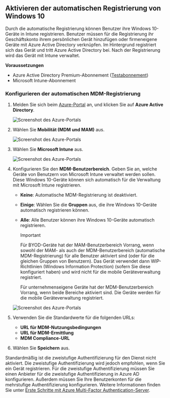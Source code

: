 ## <a name="enable-windows-10-automatic-enrollment"></a>Aktivieren der automatischen Registrierung von Windows 10

Durch die automatische Registrierung können Benutzer ihre Windows 10-Geräte in Intune registrieren. Benutzer müssen für die Registrierung ihr Geschäftskonto ihrem persönlichen Gerät hinzufügen oder firmeneigene Geräte mit Azure Active Directory verknüpfen. Im Hintergrund registriert sich das Gerät und tritt Azure Active Directory bei. Nach der Registrierung wird das Gerät mit Intune verwaltet.

**Voraussetzungen**
- Azure Active Directory Premium-Abonnement ([Testabonnement](http://go.microsoft.com/fwlink/?LinkID=816845))
- Microsoft Intune-Abonnement


### <a name="configure-automatic-mdm-enrollment"></a>Konfigurieren der automatischen MDM-Registrierung

1. Melden Sie sich beim [Azure-Portal](https://portal.azure.com) an, und klicken Sie auf **Azure Active Directory**.

   ![Screenshot des Azure-Portals](../media/auto-enroll-azure-main.png)

2. Wählen Sie **Mobilität (MDM und MAM)** aus.

   ![Screenshot des Azure-Portals](../media/auto-enroll-mdm.png)

3. Wählen Sie **Microsoft Intune** aus.

   ![Screenshot des Azure-Portals](../media/auto-enroll-intune.png)

4. Konfigurieren Sie den **MDM-Benutzerbereich**. Geben Sie an, welche Geräte von Benutzern von Microsoft Intune verwaltet werden sollen. Diese Windows 10-Geräte können sich automatisch für die Verwaltung mit Microsoft Intune registrieren.

   - **Keine**: Automatische MDM-Registrierung ist deaktiviert.
   - **Einige**: Wählen Sie die **Gruppen** aus, die ihre Windows 10-Geräte automatisch registrieren können.
   - **Alle**: Alle Benutzer können ihre Windows 10-Geräte automatisch registrieren.

      > [!IMPORTANT]
      > Für BYOD-Geräte hat der MAM-Benutzerbereich Vorrang, wenn sowohl der MAM- als auch der MDM-Benutzerbereich (automatische MDM-Registrierung) für alle Benutzer aktiviert sind (oder für die gleichen Gruppen von Benutzern). Das Gerät verwendet dann WIP-Richtlinien (Windows Information Protection) (sofern Sie diese konfiguriert haben) und wird nicht für die mobile Geräteverwaltung registriert.
      >
      > Für unternehmenseigene Geräte hat der MDM-Benutzerbereich Vorrang, wenn beide Bereiche aktiviert sind. Die Geräte werden für die mobile Geräteverwaltung registriert.

   ![Screenshot des Azure-Portals](../media/auto-enroll-scope.png)

5. Verwenden Sie die Standardwerte für die folgenden URLs:
    - **URL für MDM-Nutzungsbedingungen**
    - **URL für MDM-Ermittlung**
    - **MDM Compliance-URL**

6. Wählen Sie **Speichern** aus.

Standardmäßig ist die zweistufige Authentifizierung für den Dienst nicht aktiviert. Die zweistufige Authentifizierung wird jedoch empfohlen, wenn Sie ein Gerät registrieren. Für die zweistufige Authentifizierung müssen Sie einen Anbieter für die zweistufige Authentifizierung in Azure AD konfigurieren. Außerdem müssen Sie Ihre Benutzerkonten für die mehrstufige Authentifizierung konfigurieren. Weitere Informationen finden Sie unter [Erste Schritte mit Azure Multi-Factor Authentication-Server](https://docs.microsoft.com/azure/multi-factor-authentication/multi-factor-authentication-get-started-cloud).
